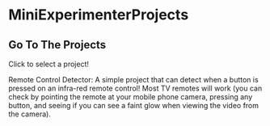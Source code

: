 # MiniExperimenterProjects
 
## Go To The Projects

Click to select a project!

Remote Control Detector: A simple project that can detect when a button is pressed on an infra-red remote control! Most TV remotes will work (you can check by pointing the remote at your mobile phone camera, pressing any button, and seeing if you can see a faint glow when viewing the video from the camera).



